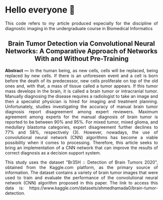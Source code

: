 <h1> Hello everyone 👋</h1>
<p align="justify">
  This code refers to my article produced especially for the discipline of diagnostic imaging in the undergraduate course in Biomedical Informatics
</p>

<h2 align="center">
  Brain Tumor Detection via Convolutional Neural Networks: A Comparative Approach of Networks With and Without Pre-Training
</h2>
<p align="justify">
  <strong>Abstract —</strong> In the human being, as new cells, cells will be replaced, being replaced by new cells. If there is an unforeseen event and a cell is born before the death of its predecessor, new cells proliferate on top of the old ones and, with that, a mass of tissue called a tumor appears. If this tumor mass develops in the brain, it is called a brain tumor or intracranial tumor.
Manually diagnosing the disease requires a radiologist to take an image and then a specialist physician is hired for imaging and treatment planning. Unfortunately, studies investigating the accuracy of manual brain tumor diagnosis report disagreement among expert reviewers. Maximum agreement among experts for the manual diagnosis of brain tumor is reported to be between 90% and 95%. For mixed tumor, mixed glioma, and medullary blastoma categories, expert disagreement further declines to 77% and 58%, respectively (3).
However, nowadays, the use of convolutional neural network (CNN) algorithms has become a viable possibility when it comes to processing.
Therefore, this article seeks to bring an implementation of a CNN network that can improve the results of correct diagnosis as a decision support system.
</p>
<p align="justify">
  This study uses the dataset "Br35H :: Detection of Brain Tumors 2020", obtained from the Kaggle.com platform, as the primary source of information. The dataset contains a variety of brain tumor images that were used to train and evaluate the performance of the convolutional neural network (CNN) algorithm proposed in this paper. The link to access this data is: https://www.kaggle.com/datasets/ahmedhamada0/brain-tumor-detection.
</p>
